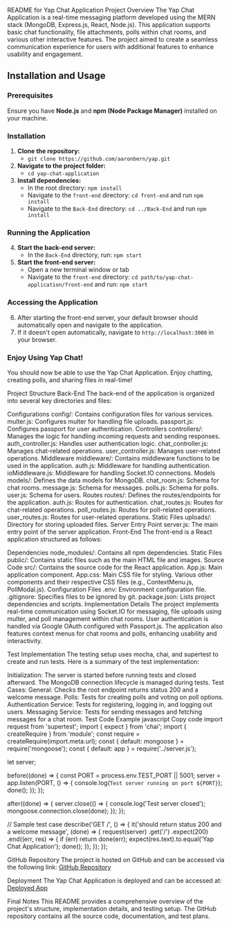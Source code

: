 README for Yap Chat Application
Project Overview
The Yap Chat Application is a real-time messaging platform developed using the MERN stack (MongoDB, Express.js, React, Node.js). This application supports basic chat functionality, file attachments, polls within chat rooms, and various other interactive features. The project aimed to create a seamless communication experience for users with additional features to enhance usability and engagement.


## Installation and Usage

### Prerequisites
Ensure you have **Node.js** and **npm (Node Package Manager)** installed on your machine.

### Installation

1. **Clone the repository:**
   - `git clone https://github.com/aaronbern/yap.git`
2. **Navigate to the project folder:**
   - `cd yap-chat-application`
3. **Install dependencies:**
   - In the root directory: `npm install`
   - Navigate to the `front-end` directory: `cd front-end` and run `npm install`
   - Navigate to the `Back-End` directory: `cd ../Back-End` and run `npm install`

### Running the Application

4. **Start the back-end server:**
   - In the `Back-End` directory, run: `npm start`
5. **Start the front-end server:**
   - Open a new terminal window or tab
   - Navigate to the `front-end` directory: `cd path/to/yap-chat-application/front-end` and run: `npm start`

### Accessing the Application

6. After starting the front-end server, your default browser should automatically open and navigate to the application.
7. If it doesn't open automatically, navigate to `http://localhost:3000` in your browser.

### Enjoy Using Yap Chat!

You should now be able to use the Yap Chat Application. Enjoy chatting, creating polls, and sharing files in real-time!

Project Structure
Back-End
The back-end of the application is organized into several key directories and files:

Configurations
config/: Contains configuration files for various services.
multer.js: Configures multer for handling file uploads.
passport.js: Configures passport for user authentication.
Controllers
controllers/: Manages the logic for handling incoming requests and sending responses.
auth_controller.js: Handles user authentication logic.
chat_controller.js: Manages chat-related operations.
user_controller.js: Manages user-related operations.
Middleware
middleware/: Contains middleware functions to be used in the application.
auth.js: Middleware for handling authentication.
ioMiddleware.js: Middleware for handling Socket.IO connections.
Models
models/: Defines the data models for MongoDB.
chat_room.js: Schema for chat rooms.
message.js: Schema for messages.
polls.js: Schema for polls.
user.js: Schema for users.
Routes
routes/: Defines the routes/endpoints for the application.
auth.js: Routes for authentication.
chat_routes.js: Routes for chat-related operations.
poll_routes.js: Routes for poll-related operations.
user_routes.js: Routes for user-related operations.
Static Files
uploads/: Directory for storing uploaded files.
Server Entry Point
server.js: The main entry point of the server application.
Front-End
The front-end is a React application structured as follows:

Dependencies
node_modules/: Contains all npm dependencies.
Static Files
public/: Contains static files such as the main HTML file and images.
Source Code
src/: Contains the source code for the React application.
App.js: Main application component.
App.css: Main CSS file for styling.
Various other components and their respective CSS files (e.g., ContextMenu.js, PollModal.js).
Configuration Files
.env: Environment configuration file.
.gitignore: Specifies files to be ignored by git.
package.json: Lists project dependencies and scripts.
Implementation Details
The project implements real-time communication using Socket.IO for messaging, file uploads using multer, and poll management within chat rooms. User authentication is handled via Google OAuth configured with Passport.js. The application also features context menus for chat rooms and polls, enhancing usability and interactivity.

Test Implementation
The testing setup uses mocha, chai, and supertest to create and run tests. Here is a summary of the test implementation:

Initialization: The server is started before running tests and closed afterward. The MongoDB connection lifecycle is managed during tests.
Test Cases:
General: Checks the root endpoint returns status 200 and a welcome message.
Polls: Tests for creating polls and voting on poll options.
Authentication Service: Tests for registering, logging in, and logging out users.
Messaging Service: Tests for sending messages and fetching messages for a chat room.
Test Code Example
javascript
Copy code
import request from 'supertest';
import { expect } from 'chai';
import { createRequire } from 'module';
const require = createRequire(import.meta.url);
const { default: mongoose } = require('mongoose');
const { default: app } = require('../server.js'); 

let server;

before((done) => {
    const PORT = process.env.TEST_PORT || 5001;
    server = app.listen(PORT, () => {
        console.log(`Test server running on port ${PORT}`);
        done();
    });
});

after((done) => {
    server.close(() => {
        console.log('Test server closed');
        mongoose.connection.close(done);
    });
});

// Sample test case
describe('GET /', () => {
  it('should return status 200 and a welcome message', (done) => {
    request(server)
      .get('/')
      .expect(200)
      .end((err, res) => {
        if (err) return done(err);
        expect(res.text).to.equal('Yap Chat Application');
        done();
      });
  });
});

GitHub Repository
The project is hosted on GitHub and can be accessed via the following link:
[GitHub Repository](https://github.com/daniiltsioma/yap)

Deployment
The Yap Chat Application is deployed and can be accessed at:
[Deployed App](https://yapp-chat-app-de1a44a0cf7e.herokuapp.com/)

Final Notes
This README provides a comprehensive overview of the project's structure, implementation details, and testing setup. The GitHub repository contains all the source code, documentation, and test plans.
